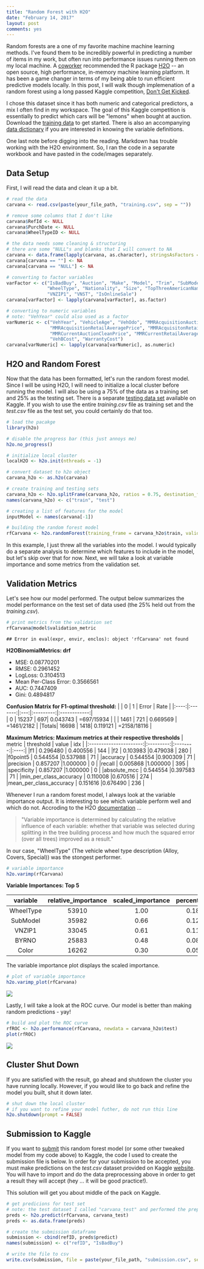 ```yaml
---
title: "Random Forest with H2O"
date: "February 14, 2017"
layout: post
comments: yes
---
```


Random forests are a one of my favorite machine machine learning methods. I've found them to be incredibly powerful in predicting a number of items in my work, but often run into performance issues running them on my local machine. A [coworker](http://www.spencerdavison.com/) recommended the R package [H2O](https://cran.r-project.org/web/packages/h2o/h2o.pdf) -- an open source, high performance, in-memory machine learning platform. It has been a game changer in terms of my being able to run efficient predictive models locally. In this post, I will walk though implemenation of a random forest using a long passed Kaggle competition, [Don't Get Kicked](https://www.kaggle.com/c/DontGetKicked). 

I chose this dataset since it has both numeric and categorical predictors, a mix I often find in my workspace. The goal of this Kaggle competition is essentially to predict which cars will be "lemons" when bought at auction. Download the [training data](https://www.kaggle.com/c/DontGetKicked/download/training.csv) to get started. There is also an accompanying [data dictionary](https://www.kaggle.com/c/DontGetKicked/download/Carvana_Data_Dictionary.txt) if you are interested in knowing the variable definitions.

One last note before digging into the reading. Markdown has trouble working with the H2O environment. So, I ran the code in a separate workbook and have pasted in the code/images separately.

## Data Setup

First, I will read the data and clean it up a bit.




```r
# read the data
carvana <- read.csv(paste(your_file_path, "training.csv", sep = ""))

# remove some columns that I don't like
carvana$RefId <- NULL
carvana$PurchDate <- NULL
carvana$WheelTypeID <- NULL

# the data needs some cleaning & structuring
# there are some "NULL"s and blanks that I will convert to NA
carvana <- data.frame(lapply(carvana, as.character), stringsAsFactors = FALSE)
carvana[carvana == ""] <- NA
carvana[carvana == "NULL"] <- NA

# converting to factor variables
varFactor <- c("IsBadBuy", "Auction", "Make", "Model", "Trim", "SubModel", "Color", "Transmission",
               "WheelType", "Nationality", "Size", "TopThreeAmericanName", "PRIMEUNIT", "AUCGUART", "BYRNO",
               "VNZIP1", "VNST", "IsOnlineSale")
carvana[varFactor] <- lapply(carvana[varFactor], as.factor)

# converting to numeric variables
# note: "VehYear" could also used as a factor
varNumeric <- c("VehYear", "VehicleAge", "VehOdo", "MMRAcquisitionAuctionAveragePrice", "MMRAcquisitionAuctionCleanPrice",
                "MMRAcquisitionRetailAveragePrice", "MMRAcquisitonRetailCleanPrice", "MMRCurrentAuctionAveragePrice", 
                "MMRCurrentAuctionCleanPrice", "MMRCurrentRetailAveragePrice", "MMRCurrentRetailCleanPrice",
                "VehBCost", "WarrantyCost")
carvana[varNumeric] <- lapply(carvana[varNumeric], as.numeric)
```

## H2O and Random Forest

Now that the data has been formatted, let's run the random forest model. Since I will be using H2O, I will need to initialize a local cluster before running the model. I will also be using a 75% of the data as a training set and 25% as the testing set. There is a separate [testing data set](https://www.kaggle.com/c/DontGetKicked/download/test.csv) available on Kaggle. If you wish to use the entire *training.csv* file as training set and the *test.csv* file as the test set, you could certainly do that too.


```r
# load the pacakge
library(h2o)

# disable the progress bar (this just annoys me)
h2o.no_progress()

# initialize local cluster
localH2O <- h2o.init(nthreads = -1)

# convert dataset to h2o object
carvana_h2o <- as.h2o(carvana)

# create training and testing sets
carvana_h2o <- h2o.splitFrame(carvana_h2o, ratios = 0.75, destination_frames = c("train", "test"))
names(carvana_h2o) <- c("train", "test")

# creating a list of features for the model
inputModel <- names(carvana[-1])

# building the random forest model
rfCarvana <- h2o.randomForest(training_frame = carvana_h2o$train, validation_frame = carvana_h2o$test, x = inputModel, y = "IsBadBuy", ntrees = 100, stopping_rounds = 2)
```

In this example, I just threw all the variables into the model. I would typically do a separate analysis to determine which features to include in the model, but let's skip over that for now. Next, we will take a look at variable importance and some metrics from the validation set.

## Validation Metrics

Let's see how our model performed. The output below summarizes the model performance on the test set of data used (the 25% held out from the *training.csv*).


```r
# print metrics from the validation set
rfCarvana@model$validation_metric
```

```
## Error in eval(expr, envir, enclos): object 'rfCarvana' not found
```

**H2OBinomialMetrics: drf**

* MSE:  0.08770201
* RMSE:  0.2961452
* LogLoss:  0.3104513
* Mean Per-Class Error:  0.3566561
* AUC:  0.7447409
* Gini:  0.4894817

**Confusion Matrix for F1-optimal threshold:**
|      |       0 |   1 |   Error   |      Rate    |
|:----:|:-------:|:---:|:---------:|:------------:|    
| 0    |   15237 |  697| 0.043743  | =697/15934   |
|      |  1461   | 721 | 0.669569  |  =1461/2182  |
|Totals|  16698  | 1418| 0.119121  | =2158/18116  |

**Maximum Metrics: Maximum metrics at their respective thresholds**
| metric                 | threshold |   value  | idx  |
|:----------------------:|:---------:|:--------:|:----:|
|f1                      | 0.296480  | 0.400556 | 144  |
|f2                      | 0.103983  |0.479038  | 280  |
|f0point5                | 0.544554  |0.537988  | 71   |
|accuracy                | 0.544554  |0.900309  | 71   |
|precision               | 0.857207  |1.000000  |  0   |
|recall                  |  0.005868 |1.000000  | 395  |
|specificity             |  0.857207 |1.000000  | 0    |
|absolute_mcc            | 0.544554  |0.397583  | 71   |
|min_per_class_accuracy  | 0.110008  |0.670516  | 274  |
|mean_per_class_accuracy | 0.151616  |0.676490  | 236  |

Whenever I run a random forest model, I always look at the variable importance output. It is interesting to see which variable perform well and which do not. Accroding to the H2O [documentation](http://h2o-release.s3.amazonaws.com/h2o/rel-tverberg/4/docs-website/h2o-docs/data-science/drf.html) ... 

> "Variable importance is determined by calculating the relative influence of each variable: whether that variable was selected during splitting in the tree building process and how much the squared error (over all trees) improved as a result."

In our case, "WheelType" (The vehicle wheel type description (Alloy, Covers, Special)) was the stongest performer.


```r
# variable importance
h2o.varimp(rfCarvana)
```

**Variable Importances: Top 5**

| variable | relative_importance | scaled_importance | percentage |
|:--------:|:-------------------:|:-----------------:|:----------:|
| WheelType|        53910        |          1.00     | 0.18       |
| SubModel |        35982        |          0.66     | 0.12       |
| VNZIP1   |     33045           |     0.61          |  0.11      |
| BYRNO    |   25883             |     0.48          | 0.08       |
| Color    |       16262         |         0.30      |0.05        |

The variable importance plot displays the scaled importance.


```r
# plot of variable importance
h2o.varimp_plot(rfCarvana)
```

![](http://ehenry09.github.io/images/random-forest-with-h2o-var-imp.png)

Lastly, I will take a look at the ROC curve. Our model is better than making random predictions - yay!


```r
# build and plot the ROC curve
rfROC <- h2o.performance(rfCarvana, newdata = carvana_h2o$test)
plot(rfROC)
```

![](http://ehenry09.github.io/images/random-forest-with-h2o-roc.png)

## Cluster Shut Down

If you are satisfied with the result, go ahead and shutdown the cluster you have running locally. However, if you would like to go back and refine the model you built, shut it down later. 


```r
# shut down the local cluster
# if you want to refine your model futher, do not run this line
h2o.shutdown(prompt = FALSE)
```

## Submission to Kaggle

If you want to [submit](https://www.kaggle.com/c/DontGetKicked/submissions/attach) this random forest model (or some other tweaked model from my code above) to Kaggle, the code I used to create the submission file is below. In order for your submission to be accepted, you must make predictions on the *test.csv* dataset provided on Kaggle [website](https://www.kaggle.com/c/DontGetKicked/data). You will have to import and do the data preprocessing above in order to get a result they will accept (hey ... it will be good practice!).

This solution will get you about middle of the pack on Kaggle.


```r
# get predicions for test set
# note: the test dataset I called "carvana_test" and performed the preprocessing above
preds <- h2o.predict(rfCarvana, carvana_test) 
preds <- as.data.frame(preds)

# create the submission dataframe
submission <- cbind(refID, preds$predict)
names(submission) <- c("refID", "IsBadBuy")

# write the file to csv
write.csv(submission, file = paste(your_file_path, "submission.csv", sep = ""), row.names = FALSE)
```
